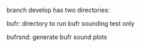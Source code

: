 branch develop has two directories:

bufr: directory to run bufr sounding test only

bufrsnd: generate bufr sound plots

